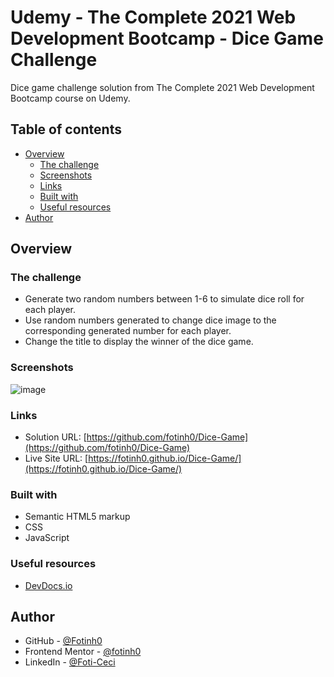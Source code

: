 # Udemy - The Complete 2021 Web Development Bootcamp - Dice Game Challenge

Dice game challenge solution from The Complete 2021 Web Development Bootcamp course on Udemy.

## Table of contents

- [Overview](#overview)
  - [The challenge](#the-challenge)
  - [Screenshots](#screenshots)
  - [Links](#links)
  - [Built with](#built-with)
  - [Useful resources](#useful-resources)
- [Author](#author)

## Overview

### The challenge

- Generate two random numbers between 1-6 to simulate dice roll for each player. 
- Use random numbers generated to change dice image to the corresponding generated number for each player.
- Change the title to display the winner of the dice game.

### Screenshots

![image](https://user-images.githubusercontent.com/67170897/131262087-0ad3bd8b-6fa6-4af7-a39c-57232790ffe8.png)

### Links

- Solution URL: [https://github.com/fotinh0/Dice-Game](https://github.com/fotinh0/Dice-Game)
- Live Site URL: [https://fotinh0.github.io/Dice-Game/](https://fotinh0.github.io/Dice-Game/)

### Built with

- Semantic HTML5 markup
- CSS 
- JavaScript

### Useful resources
- [DevDocs.io](https://devdocs.io/css/)

## Author

- GitHub - [@Fotinh0](https://github.com/fotinh0)
- Frontend Mentor - [@fotinh0](https://www.frontendmentor.io/profile/fotinh0)
- LinkedIn - [@Foti-Ceci](https://www.linkedin.com/in/foti-ceci/)
